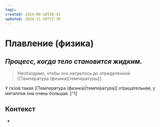 ```yaml
---
tags: 
created: 2024-09-18T20:15
updated: 2024-11-10T22:38
---
```

# Плавление (физика)

## ***Процесс, когда тело становится жидким.***

>Необходимо, чтобы оно нагрелось до определенной [[Температура (физика)|температуры]].

У газов такая [[Температура (физика)|температура]] отрицательная, у металлов она очень большая. [^1]

## Контекст
- 

